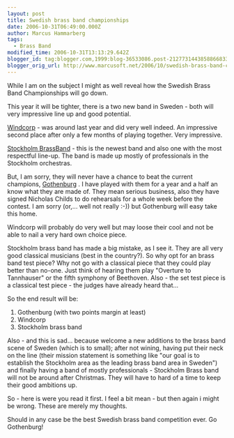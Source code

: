 ```yaml
---
layout: post
title: Swedish brass band championships
date: 2006-10-31T06:49:00.000Z
author: Marcus Hammarberg
tags:
  - Brass Band
modified_time: 2006-10-31T13:13:29.642Z
blogger_id: tag:blogger.com,1999:blog-36533086.post-2127731443858866833
blogger_orig_url: http://www.marcusoft.net/2006/10/swedish-brass-band-championships.html
---
```


While I am on the subject I might as well reveal how the Swedish
Brass Band Championships will go down.

This year it will be tighter, there is a two new band in Sweden - both
will very impressive line up and good potential.

[Windcorp](http://www.windcorpbrassband.se/) - was around last year and
did very well indeed. An impressive second place after only a few months
of playing together. Very impressive.

[Stockholm BrassBand](http://www.stockholmbrass.se/) - this is the
newest band and also one with the most respectful line-up. The band is
made up mostly of professionals in the Stockholm orchestras.

But, I am sorry, they will never have a chance to beat the current
champions, [Gothenburg](http://www.goteborgbrassband.org.se/) . I have
played with them for a year and a half an know what they are made of.
They mean serious business, also they have signed Nicholas Childs to do
rehearsals for a whole week before the contest. I am sorry (or,... well
not really :-)) but Gothenburg will easy take this home.

Windcorp will probably do very well but may loose their cool and not be
able to nail a very hard own choice piece.

Stockholm brass band has made a big mistake, as I see it. They are all
very good classical musicians (best in the country?). So why opt for an
brass band test piece? Why not go with a classical piece that they could
play better than no-one. Just think of hearing them play "Overture to
Tannhauser" or the fifth symphony of Beethoven. Also - the set test
piece is a classical test piece - the judges have already heard
that...

So the end result will be:

1. Gothenburg (with two points margin at least)
2. Windcorp
3. Stockholm brass band

Also - and this is sad... because welcome a new additions to the brass
band scene of Sweden (which is to small); after not wining, having put
their neck on the line (their mission statement is something like "our
goal is to establish the Stockholm area as the leading brass band area
in Sweden") and finally having a band of mostly professionals -
Stockholm Brass band will not be around after Christmas. They will have
to hard of a time to keep their good ambitions up.

So - here is were you read it first. I feel a bit mean - but then again
i might be wrong. These are merely my thoughts.

Should in any case be the best Swedish brass band competition ever. Go
Gothenburg!
